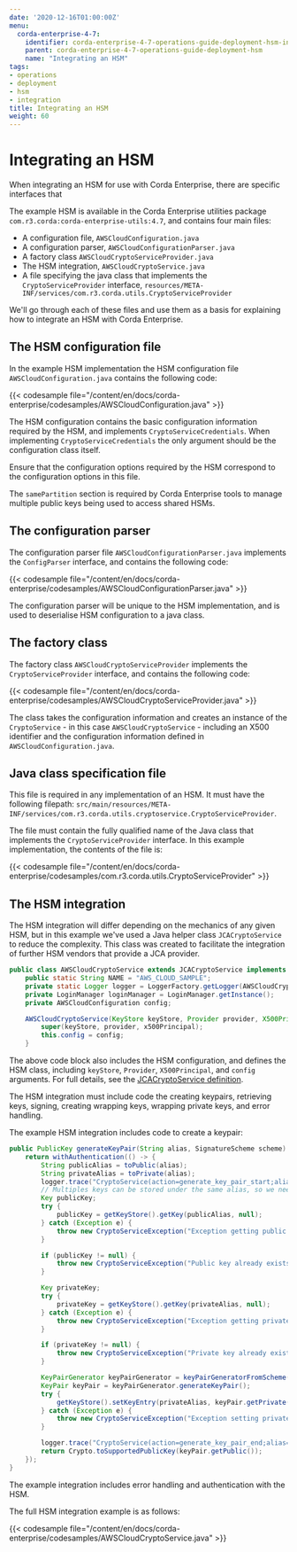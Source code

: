 ```yaml
---
date: '2020-12-16T01:00:00Z'
menu:
  corda-enterprise-4-7:
    identifier: corda-enterprise-4-7-operations-guide-deployment-hsm-integration
    parent: corda-enterprise-4-7-operations-guide-deployment-hsm
    name: "Integrating an HSM"
tags:
- operations
- deployment
- hsm
- integration
title: Integrating an HSM
weight: 60
---
```


# Integrating an HSM

When integrating an HSM for use with Corda Enterprise, there are specific interfaces that

The example HSM is available in the Corda Enterprise utilities package `com.r3.corda:corda-enterprise-utils:4.7`, and contains four main files:

  - A configuration file, `AWSCloudConfiguration.java`
  - A configuration parser, `AWSCloudConfigurationParser.java`
  - A factory class `AWSCloudCryptoServiceProvider.java`
  - The HSM integration, `AWSCloudCryptoService.java`
  - A file specifying the java class that implements the `CryptoServiceProvider` interface, `resources/META-INF/services/com.r3.corda.utils.CryptoServiceProvider`

We'll go through each of these files and use them as a basis for explaining how to integrate an HSM with Corda Enterprise.

## The HSM configuration file

In the example HSM implementation the HSM configuration file `AWSCloudConfiguration.java` contains the following code:

{{< codesample file="/content/en/docs/corda-enterprise/codesamples/AWSCloudConfiguration.java" >}}

The HSM configuration contains the basic configuration information required by the HSM, and implements `CryptoServiceCredentials`. When implementing `CryptoServiceCredentials` the only argument should be the configuration class itself.

Ensure that the configuration options required by the HSM correspond to the configuration options in this file.

The `samePartition` section is required by Corda Enterprise tools to manage multiple public keys being used to access shared HSMs.

## The configuration parser

The configuration parser file `AWSCloudConfigurationParser.java` implements the `ConfigParser` interface, and contains the following code:

{{< codesample file="/content/en/docs/corda-enterprise/codesamples/AWSCloudConfigurationParser.java" >}}

The configuration parser will be unique to the HSM implementation, and is used to deserialise HSM configuration to a java class.

## The factory class

The factory class `AWSCloudCryptoServiceProvider` implements the `CryptoServiceProvider` interface, and contains the following code:

{{< codesample file="/content/en/docs/corda-enterprise/codesamples/AWSCloudCryptoServiceProvider.java" >}}

The class takes the configuration information and creates an instance of the `CryptoService` - in this case `AWSCloudCryptoService` - including an X500 identifier and the configuration information defined in `AWSCloudConfiguration.java`.

## Java class specification file

This file is required in any implementation of an HSM. It must have the following filepath: `src/main/resources/META-INF/services/com.r3.corda.utils.cryptoservice.CryptoServiceProvider`.

The file must contain the fully qualified name of the Java class that implements the `CryptoServiceProvider` interface. In this example implementation, the contents of the file is:

{{< codesample file="/content/en/docs/corda-enterprise/codesamples/com.r3.corda.utils.CryptoServiceProvider" >}}

## The HSM integration

The HSM integration will differ depending on the mechanics of any given HSM, but in this example we've used a Java helper class `JCACryptoService` to reduce the complexity. This class was created to facilitate the integration of further HSM vendors that provide a JCA provider.

```java
public class AWSCloudCryptoService extends JCACryptoService implements CryptoServiceAdmin {
    public static String NAME = "AWS_CLOUD_SAMPLE";
    private static Logger logger = LoggerFactory.getLogger(AWSCloudCryptoService.class);
    private LoginManager loginManager = LoginManager.getInstance();
    private AWSCloudConfiguration config;

    AWSCloudCryptoService(KeyStore keyStore, Provider provider, X500Principal x500Principal, AWSCloudConfiguration config) {
        super(keyStore, provider, x500Principal);
        this.config = config;
    }
```

The above code block also includes the HSM configuration, and defines the HSM class, including `keyStore`, `Provider`, `X500Principal`, and `config` arguments. For full details, see the [JCACryptoService definition](../../../codesamples/JCACryptoService.kt).

The HSM integration must include code the creating keypairs, retrieving keys, signing, creating wrapping keys, wrapping private keys, and error handling.

The example HSM integration includes code to create a keypair:

```java
public PublicKey generateKeyPair(String alias, SignatureScheme scheme) throws CryptoServiceException {
    return withAuthentication(() -> {
        String publicAlias = toPublic(alias);
        String privateAlias = toPrivate(alias);
        logger.trace("CryptoService(action=generate_key_pair_start;alias='" + alias + "';scheme='" + scheme + "'");
        // Multiples keys can be stored under the same alias, so we need to check existing keys first
        Key publicKey;
        try {
            publicKey = getKeyStore().getKey(publicAlias, null);
        } catch (Exception e) {
            throw new CryptoServiceException("Exception getting public key from key store for alias '" + alias + "'", e, false);
        }

        if (publicKey != null) {
            throw new CryptoServiceException("Public key already exists in key store for alias '" + publicAlias + "'", null, false);
        }

        Key privateKey;
        try {
            privateKey = getKeyStore().getKey(privateAlias, null);
        } catch (Exception e) {
            throw new CryptoServiceException("Exception getting private key from key store for alias '" + alias + "'", e, false);
        }

        if (privateKey != null) {
            throw new CryptoServiceException("Private key already exists in key store for alias '" + publicAlias + "'", null, false);
        }

        KeyPairGenerator keyPairGenerator = keyPairGeneratorFromScheme(scheme, publicAlias, privateAlias, false, true);
        KeyPair keyPair = keyPairGenerator.generateKeyPair();
        try {
            getKeyStore().setKeyEntry(privateAlias, keyPair.getPrivate(), null, selfSign(scheme, keyPair));
        } catch (Exception e) {
            throw new CryptoServiceException("Exception setting private key in key store", e, false);
        }

        logger.trace("CryptoService(action=generate_key_pair_end;alias='" + alias + "';scheme='" + scheme + "'");
        return Crypto.toSupportedPublicKey(keyPair.getPublic());
    });
}
```

The example integration includes error handling and authentication with the HSM.

The full HSM integration example is as follows:

{{< codesample file="/content/en/docs/corda-enterprise/codesamples/AWSCloudCryptoService.java" >}}
